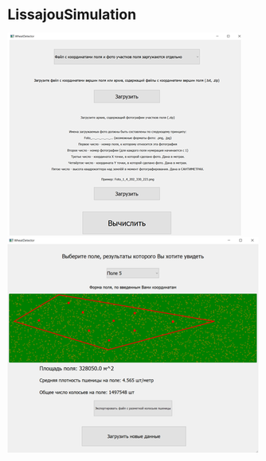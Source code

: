 # LissajouSimulation
![](https://github.com/Makual/predprofField/blob/main/%D0%A0%D0%B8%D1%81%D1%83%D0%BD%D0%BE%D0%BA1.png)
![](https://github.com/Makual/predprofField/blob/main/%D0%A0%D0%B8%D1%81%D1%83%D0%BD%D0%BE%D0%BA2.png)

